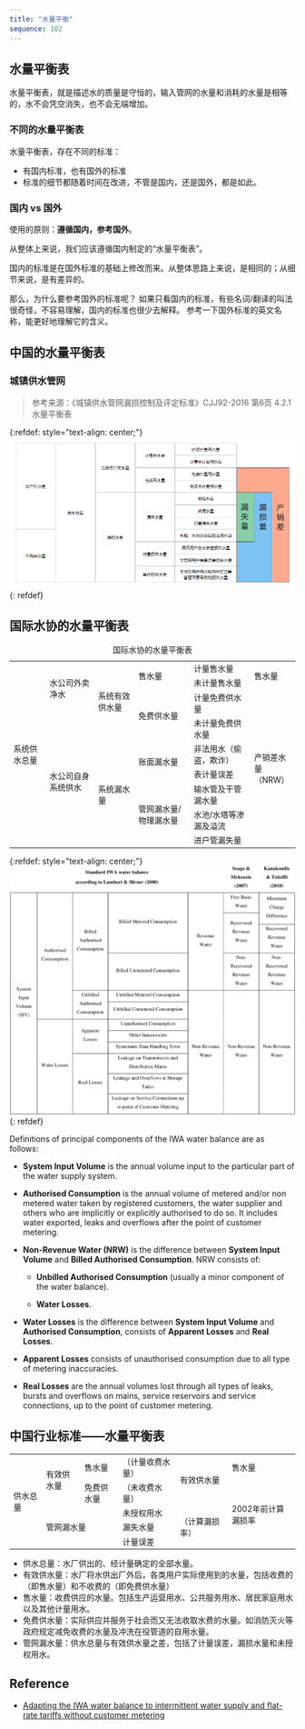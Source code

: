 ```yaml
---
title: "水量平衡"
sequence: 102
---
```


## 水量平衡表

水量平衡表，就是描述水的质量是守恒的，输入管网的水量和消耗的水量是相等的，水不会凭空消失，也不会无端增加。

### 不同的水量平衡表

水量平衡表，存在不同的标准：

- 有国内标准，也有国外的标准
- 标准的细节都随着时间在改进，不管是国内，还是国外，都是如此。

### 国内 vs 国外

使用的原则：**遵循国内，参考国外**。

从整体上来说，我们应该遵循国内制定的“水量平衡表”。

国内的标准是在国外标准的基础上修改而来。从整体思路上来说，是相同的；从细节来说，是有差异的。

那么，为什么要参考国外的标准呢？
如果只看国内的标准，有些名词/翻译的叫法很奇怪，不容易理解，国内的标准也很少去解释。
参考一下国外标准的英文名称，能更好地理解它的含义。

## 中国的水量平衡表

### 城镇供水管网

> 参考来源：《城镇供水管网漏损控制及评定标准》CJJ92-2016 第6页 4.2.1 水量平衡表

{:refdef: style="text-align: center;"}
![水量平衡表](/assets/image/dma/water-balance-table-jm.png)
{: refdef}



## 国际水协的水量平衡表

<table>
<caption>国际水协的水量平衡表</caption>
<tr>
    <td rowspan="9">系统供水总量</td>
    <td rowspan="3">水公司外卖净水</td>
    <td rowspan="4">系统有效供水量</td>
    <td rowspan="2">售水量</td>
    <td>计量售水量</td>
    <td rowspan="2">售水量</td>
</tr>
<tr>
    <td>未计量售水量</td>
</tr>
<tr>
    <td rowspan="2">免费供水量</td>
    <td>计量免费供水量</td>
    <td rowspan="7">产销差水量<br/>（NRW）</td>
</tr>
<tr>
    <td rowspan="6">水公司自身系统供水</td>    
    <td>未计量免费供水量</td>
</tr>
<tr>
    <td rowspan="5">系统漏水量</td>
    <td rowspan="2">账面漏水量</td>
    <td>非法用水（偷盗，欺诈）</td>
</tr>
<tr>
    <td>表计量误差</td>
</tr>
<tr>
    <td rowspan="3">管网漏水量/物理漏水量</td>
    <td>输水管及干管漏水量</td>
</tr>
<tr>
    <td>水池/水塔等渗漏及溢流</td>
</tr>
<tr>
    <td>进户管漏失量</td>
</tr>
</table>

{:refdef: style="text-align: center;"}
![](/assets/image/dma/standard-iwa-water-balance.png)
{: refdef}

Definitions of principal components of the IWA water balance are as follows:

- **System Input Volume** is the annual volume input to the particular part of the water supply system.

- **Authorised Consumption** is the annual volume of metered and/or non metered water taken by registered customers,
  the water supplier and others who are implicitly or explicitly authorised to do so.
  It includes water exported, leaks and overflows after the point of customer metering.

- **Non-Revenue Water (NRW)** is the difference between **System Input Volume** and **Billed Authorised Consumption**.
  NRW consists of:

  - **Unbilled Authorised Consumption** (usually a minor component of the water balance).

  - **Water Losses**.

- **Water Losses** is the difference between **System Input Volume** and **Authorised Consumption**,
  consists of **Apparent Losses** and **Real Losses**.

- **Apparent Losses** consists of unauthorised consumption due to all type of metering inaccuracies.

- **Real Losses** are the annual volumes lost through all types of leaks, bursts and overflows on mains,
  service reservoirs and service connections, up to the point of customer metering.

## 中国行业标准——水量平衡表

<table>
<tr>
    <td rowspan="5">供水总量</td>
    <td rowspan="2">有效供水量</td>
    <td>售水量</td>
    <td>（计量收费水量）</td>
    <td rowspan="2">有效供水量</td>
    <td>售水量</td>
</tr>
<tr>
    <td>免费供水量</td>
    <td>（未收费水量）</td>
    <td rowspan="4">2002年前计算漏损率</td>
</tr>
<tr>
    <td rowspan="3" colspan="2">管网漏水量</td>
    <td>未授权用水</td>
    <td rowspan="3">（计算漏损率）</td>
</tr>
<tr>
    <td>漏失水量</td>
</tr>
<tr>
    <td>计量误差</td>
</tr>
</table>

- 供水总量：水厂供出的、经计量确定的全部水量。
- 有效供水量：水厂将水供出厂外后，各类用户实际使用到的水量，包括收费的（即售水量）和不收费的（即免费供水量）
- 售水量：收费供应的水量。包括生产运营用水、公共服务用水、居民家庭用水以及其他计量用水。
- 免费供水量：实际供应并服务于社会而又无法收取水费的水量。如消防灭火等政府规定减免收费的水量及冲洗在役管道的自用水量。
- 管网漏水量：供水总量与有效供水量之差，包括了计量误差，漏损水量和未授权用水。

## Reference

- [Adapting the IWA water balance to intermittent water supply and flat-rate tariffs without customer metering](https://iwaponline.com/washdev/article/7/3/396/31617/Adapting-the-IWA-water-balance-to-intermittent)

